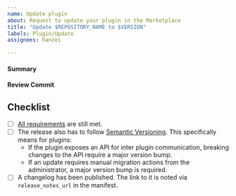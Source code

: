 ```yaml
---
name: Update plugin
about: Request to update your plugin in the Marketplace
title: "Update $REPOSITORY_NAME to $VERSION"
labels: Plugin/Update
assignees: hanzei

---
```


<!--
Thank you very for continuing to develop and maintain your plugin. It will go through a review process to make sure all requirements are still met since the last release.
-->

#### Summary
<!--
Are there any notable changes since the last release?
-->

#### Review Commit
<!--
Please link to an open-source repository and release that should be used for review. It does not suffice to point at an already built plugin: Mattermost code reviews and builds all plugins itself when listing in the marketplace.
-->

## Checklist
- [ ] [All requirements](https://developers.mattermost.com/extend/plugins/community-plugin-marketplace/#requirements-for-adding-community-plugin-to-the-marketplace) are still met.
- [ ] The release also has to follow [Semantic Versioning](https://semver.org/). This specifically means for plugins:
  - If the plugin exposes an API for inter plugin communication, breaking changes to the API require a major version bump.
  - If an update requires manual migration actions from the administrator, a major version bump is required.
- [ ] A changelog has been published. The link to it is noted via `release_notes_url` in the manifest.

